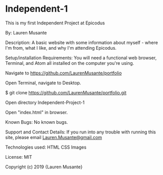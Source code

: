 # Independent-1

This is my first Independent Project at Epicodus

By: Lauren Musante

Description:
A basic website with some information about myself - where I'm from, what I like, and why I'm attending Epicodus.

Setup/installation Requirements:
You will need a functional web browser, Terminal, and Atom all installed on the computer you're using.

Navigate to https://github.com/LaurenMusante/portfolio

Open Terminal, navigate to Desktop.

$ git clone https://github.com/LaurenMusante/portfolio.git

Open directory Independent-Project-1

Open "index.html" in browser.

Known Bugs:
No known bugs.

Support and Contact Details:
If you run into any trouble with running this site, please email Lauren.Musante@gmail.com

Technologies used:
HTML
CSS
Images

License:
MIT

Copyright (c) 2019 {Lauren Musante}
